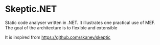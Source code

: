 Skeptic.NET
===========

Static code analyser written in .NET. It illustrates one practical use of MEF.
The goal of the architecture is to flexible and extensible

It is inspired from https://github.com/skanev/skeptic
